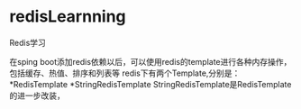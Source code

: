 # redisLearnning
Redis学习


在sping boot添加redis依赖以后，可以使用redis的template进行各种内存操作，包括缓存、热值、排序和列表等
redis下有两个Template,分别是：
*RedisTemplate
*StringRedisTemplate
StringRedisTemplate是RedisTemplate的进一步改装，
